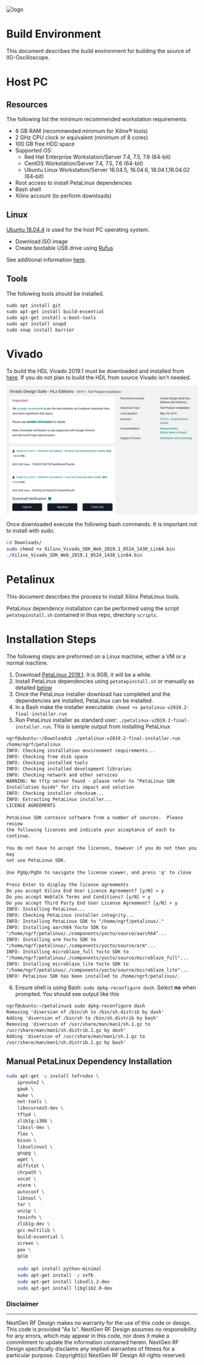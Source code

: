 
![logo](https://www.nextgenrf.com/assets/uploads/2020/06/logo.jpg)

# Build Environment 

This document describes the build environment for building the source of IIO-Oscilloscope.
# Host PC

##  Resources

  The following list the minimum recommended workstation requirements:
  - 8 GB RAM (recommended minimum for Xilinx® tools)
  - 2 GHz CPU clock or equivalent (minimum of 8 cores)
  - 100 GB free HDD space
  - Supported OS:
      - Red Hat Enterprise Workstation/Server 7.4, 7.5, 7.6 (64-bit)
      - CentOS Workstation/Server 7.4, 7.5, 7.6 (64-bit)
      - Ubuntu Linux Workstation/Server 16.04.5, 16.04.6, 18.04.1,18.04.02 (64-bit)
- Root access to install PetaLinux dependencies
- Bash shell
- Xilinx account (to perform downloads)

## Linux

[Ubuntu 18.04.4](http://old-releases.ubuntu.com/releases/18.04.4/ubuntu-18.04-desktop-amd64.iso) is used for the host PC operating system.

* Download ISO image
* Create bootable USB drive using [Rufus](https://rufus.ie/) 

See additional information [here](https://ubuntu.com/tutorials/create-a-usb-stick-on-windows#1-overview).

## Tools

The following tools should be installed.

```
sudo apt install git
sudo apt-get install build-essential
sudo apt-get install u-boot-tools 
sudo apt install snapd
sudo snap install barrier
```

# Vivado

To build the HDL Vivado 2019.1 must be downloaded and installed from [here](https://www.xilinx.com/support/download/index.html/content/xilinx/en/downloadNav/vivado-design-tools/archive.html).  If you do not plan to build the HDL from source Vivado isn't needed.  

![vivado_2019.1_download](images/vivado_2019_1_download.png)

Once downloaded execute the following bash commands. It is important not to install with sudo.

```bash
cd Downloads/
sudo chmod +x Xilinx_Vivado_SDK_Web_2019.1_0524_1430_Lin64.bin
./Xilinx_Vivado_SDK_Web_2019.1_0524_1430_Lin64.bin
```
# Petalinux
This document describes the process to install Xilinx PetaLinux tools.

PetaLinux dependency installation can be performed using the script `petatepinstall.sh` contained in thus repo, directory `scripts`. 

# Installation Steps
The following steps are preformed on a Linux machine, either a VM or a normal machine.

1. Download [PetaLinux 2019.1](https://www.xilinx.com/support/download/index.html/content/xilinx/en/downloadNav/embedded-design-tools/archive.html).  It is 8GB, it will be a while.
2. Install PetaLinux dependencies using `petatepinstall.sh` or manually as detailed [below](#manual-petalinux-dependency-installation)
3. Once the PetaLinux installer download has completed and the dependencies are installed, PetaLinux can be installed.
4. In a Bash make the installer executable: `chmod +x petalinux-v2019.2-final-installer.run`
5. Run PetaLinux installer as standard user: `./petalinux-v2019.2-final-installer.run`.  This is sample output from installing PetaLinux

```shell
ngrf@ubuntu:~/Downloads$ ./petalinux-v2019.2-final-installer.run /home/ngrf/petalinux
INFO: Checking installation environment requirements...
INFO: Checking free disk space                                                                                                
INFO: Checking installed tools                                                                                                
INFO: Checking installed development libraries                                                                                
INFO: Checking network and other services                                                                                     
WARNING: No tftp server found - please refer to "PetaLinux SDK Installation Guide" for its impact and solution                
INFO: Checking installer checksum...                                                                                          
INFO: Extracting PetaLinux installer...                                                                                                                                                                                                                                                             
LICENSE AGREEMENTS                                                                                                                                       

PetaLinux SDK contains software from a number of sources.  Please review
the following licenses and indicate your acceptance of each to continue.

You do not have to accept the licenses, however if you do not then you may 
not use PetaLinux SDK.

Use PgUp/PgDn to navigate the license viewer, and press 'q' to close

Press Enter to display the license agreements
Do you accept Xilinx End User License Agreement? [y/N] > y
Do you accept Webtalk Terms and Conditions? [y/N] > y
Do you accept Third Party End User License Agreement? [y/N] > y
INFO: Installing PetaLinux...
INFO: Checking PetaLinux installer integrity...
INFO: Installing PetaLinux SDK to "/home/ngrf/petalinux/."
INFO: Installing aarch64 Yocto SDK to "/home/ngrf/petalinux/./components/yocto/source/aarch64"...
INFO: Installing arm Yocto SDK to "/home/ngrf/petalinux/./components/yocto/source/arm"...
INFO: Installing microblaze_full Yocto SDK to "/home/ngrf/petalinux/./components/yocto/source/microblaze_full"...
INFO: Installing microblaze_lite Yocto SDK to "/home/ngrf/petalinux/./components/yocto/source/microblaze_lite"...
INFO: PetaLinux SDK has been installed to /home/ngrf/petalinux/.

```
6. Ensure shell is using Bash: `sudo dpkg-reconfigure dash`.  Select **no** when prompted.  You should see output like this
```shell
ngrf@ubuntu:~/petalinux$ sudo dpkg-reconfigure dash
Removing 'diversion of /bin/sh to /bin/sh.distrib by dash'
Adding 'diversion of /bin/sh to /bin/sh.distrib by bash'
Removing 'diversion of /usr/share/man/man1/sh.1.gz to /usr/share/man/man1/sh.distrib.1.gz by dash'
Adding 'diversion of /usr/share/man/man1/sh.1.gz to /usr/share/man/man1/sh.distrib.1.gz by bash'

```
## Manual PetaLinux Dependency Installation

```bash
sudo apt-get -y install tofrodos \
    iproute2 \
    gawk \
    make \
    net-tools \
    libncurses5-dev \
    tftpd \
    zlib1g:i386 \
    libssl-dev \
    flex \
    bison \
    libselinux1 \
    gnupg \
    wget \
    diffstat \
    chrpath \
    socat \
    xterm \
    autoconf \
    libtool \
    tar \
    unzip \
    texinfo \
    zlib1g-dev \
    gcc-multilib \
    build-essential \
    screen \
    pax \
    gzip

    sudo apt install python-minimal
    sudo apt-get install -y xvfb
    sudo apt-get install libsdl1.2-dev
    sudo apt-get install libglib2.0-dev
```


### Disclaimer
----------------------
NextGen RF Design makes no warranty for the use of this code or design. This code is provided  "As Is". NextGen RF Design assumes no responsibility for
any errors, which may appear in this code, nor does it make a commitment to update the information contained herein. NextGen RF Design specifically
disclaims any implied warranties of fitness for a particular purpose.
Copyright(c) NextGen RF Design
All rights reserved.

